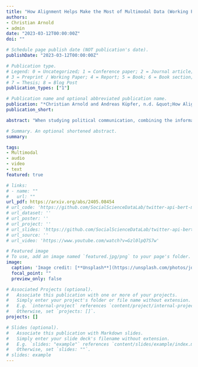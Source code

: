 ```yaml
---
title: "How Alignment Helps Make the Most of Multimodal Data (Working Paper, 2023)"
authors:
- Christian Arnold
- admin
date: "2023-03-12T00:00:00Z"
doi: ""

# Schedule page publish date (NOT publication's date).
publishDate: "2023-03-12T00:00:00Z"

# Publication type.
# Legend: 0 = Uncategorized; 1 = Conference paper; 2 = Journal article;
# 3 = Preprint / Working Paper; 4 = Report; 5 = Book; 6 = Book section;
# 7 = Thesis; 8 = Blog Post
publication_types: ["1"]

# Publication name and optional abbreviated publication name.
publication: "*Christian Arnold and Andreas Küpfer, n.d. &quot;How Alignment Helps Make the Most of Multimodal Data&quot; <i>Manuscript in preparation</i>.*"
publication_short: 

abstract: "When studying political communication, combining the information from text, audio, and video signals promises to reflect the richness of human communication more comprehensively than confining it to individual modalities alone. However, when modeling such multimodal data, its heterogeneity, connectedness, and interaction are challenging to address. We argue that aligning the respective modalities can be an essential step in entirely using the potential of multimodal data because it informs the model with human understanding. Exploring aligned modalities unlocks promising analytical leverage. First, it allows us to make the most of information in the data, which inter alia opens the door to better quality predictions. Second, it is possible to answer research questions that span multiple modalities with cross-modal queries. Finally, alignment addresses concerns about model interpretability. We illustrate the utility of this approach by analyzing how German MPs address members of the far-right AfD in their speeches, and predicting the tone of video advertising in the context of the 2020 US presidential race. Our paper offers important insights to all keen to analyze multimodal data effectively."

# Summary. An optional shortened abstract.
summary: 

tags:
- Multimodal
- audio
- video
- text
featured: true

# links:
# - name: ""
#   url: ""
url_pdf: https://arxiv.org/abs/2405.08454
# url_code: 'https://github.com/SocialScienceDataLab/twitter-api-bert-method/tree/main/code'
# url_dataset: ''
# url_poster: ''
# url_project: ''
# url_slides: 'https://github.com/SocialScienceDataLab/twitter-api-bert-method/blob/main/slides-twitter-api-bert-method.pdf'
# url_source: ''
# url_video: 'https://www.youtube.com/watch?v=Gzl0lpQ7S7w'

# Featured image
# To use, add an image named `featured.jpg/png` to your page's folder. 
image:
  caption: 'Image credit: [**Unsplash**](https://unsplash.com/photos/jdD8gXaTZsc)'
  focal_point: ""
  preview_only: false

# Associated Projects (optional).
#   Associate this publication with one or more of your projects.
#   Simply enter your project's folder or file name without extension.
#   E.g. `internal-project` references `content/project/internal-project/index.md`.
#   Otherwise, set `projects: []`.
projects: []

# Slides (optional).
#   Associate this publication with Markdown slides.
#   Simply enter your slide deck's filename without extension.
#   E.g. `slides: "example"` references `content/slides/example/index.md`.
#   Otherwise, set `slides: ""`.
# slides: example
---
```


